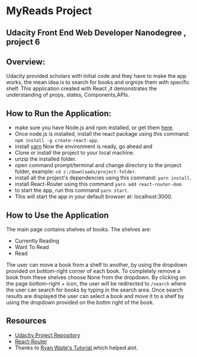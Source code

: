 # MyReads Project
Udacity Front End Web Developer Nanodegree , project 6
---
## Overview:
Udacity provided scholars with initial code and they have to make the app works,
the mean idea is to search for books and orgnize them with specific shelf.
This application created with React ,it demonstrates the understanding of
props, states, Components,APIs. 

## How to Run the Application:

- make sure you have Node.js and npm installed, or get them [here](https://nodejs.org/it/download).
- Once node.js is installed, install the react package using this command: `npm install -g create-react-app`.
- install [yarn](https://yarnpkg.com/en/docs/install)
Now the environment is ready, go ahead and 
- Clone or install the project to your local machine.
- unzip the installed folder.
- open command prompt/terminal and change directory to the project folder, example: `cd c:/downloads/project-folder`.
- install all the project's dependencies using this command: `yarn install`.
- install React-Router using this command `yarn add react-router-dom`.
- to start the app, run this command `yarn start`.
- This will start the app in your default browser at: localhost:3000.

## How to Use the Application

The main page contains shelves of books. The shelves are: 
- Currently Reading 
- Want To Read
- Read

The user can move a book from a shelf to another, by using the dropdown provided on bottom-right corner of each book.
To completely remove a book from these shelves choose None from the dropdown.
By clicking on the page bottom-right + icon, the user will be  redirected to `/search`  where the user can search for books by typing in the search area.
Once search results are displayed the user can select a book and move it to a shelf by using the dropdown provided on the bottm right of the book. 

## Resources
- [Udacity Project Repository](https://github.com/udacity/reactnd-project-myreads-starter)
- [React-Router](https://reacttraining.com/react-router/web/guides/philosophy)
- Thanks to [Ryan Waite's Tutorial ](https://www.youtube.com/watch?v=acJHkd6K5kI&=&feature=youtu.be) which helped alot.


